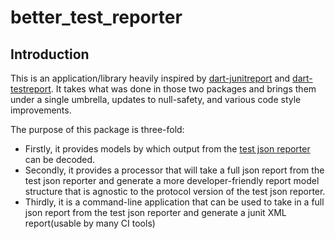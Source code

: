 # better_test_reporter

## Introduction

This is an application/library heavily inspired by [dart-junitreport](https://github.com/TOPdesk/dart-junitreport) and [dart-testreport](https://github.com/TOPdesk/dart-testreport). It takes what was done in those two packages and brings them under a single umbrella, updates to null-safety, and various code style improvements.

The purpose of this package is three-fold:
- Firstly, it provides models by which output from the [test json reporter](https://github.com/dart-lang/test/blob/master/pkgs/test/doc/json_reporter.md) can be decoded.
- Secondly, it provides a processor that will take a full json report from the test json reporter and generate a more developer-friendly report model structure that is agnostic to the protocol version of the test json reporter.
- Thirdly, it is a command-line application that can be used to take in a full json report from the test json reporter and generate a junit XML report(usable by many CI tools)
